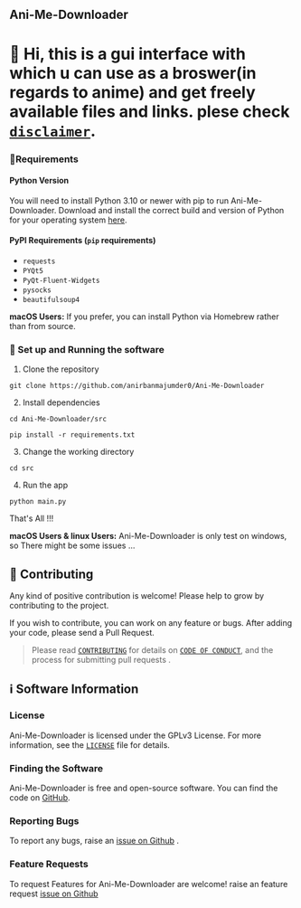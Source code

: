 ## Ani-Me-Downloader

# 👋 Hi, this is a gui interface with which u can use as a broswer(in regards to anime) and get freely available files and links. plese check [`disclaimer`](disclaimer.md).

### 📝Requirements

#### Python Version

You will need to install Python 3.10 or newer with pip to run Ani-Me-Downloader. Download and install the correct
build and version of Python for your operating system [here](https://python.org/downloads).


#### PyPI Requirements (`pip` requirements)

* `requests`
* `PYQt5`
* `PyQt-Fluent-Widgets`
* `pysocks`
* `beautifulsoup4`

**macOS Users:** If you prefer, you can install Python via Homebrew rather than from source.

### 📜 Set up and Running the software

1. Clone the repository

```
git clone https://github.com/anirbanmajumder0/Ani-Me-Downloader
```

2. Install dependencies

```
cd Ani-Me-Downloader/src
```
```
pip install -r requirements.txt
```

3. Change the working directory

```
cd src
```

4. Run the app

```
python main.py
```

That's All !!!

**macOS Users & linux Users:** Ani-Me-Downloader is only test on windows, so There might be some issues ...


## 🤝 Contributing

Any kind of positive contribution is welcome! Please help to grow by contributing to the project.

If you wish to contribute, you can work on any feature or bugs. After adding your code, please send a Pull Request.

> Please read [`CONTRIBUTING`](CONTRIBUTING.md) for details on [`CODE OF CONDUCT`](CODE_OF_CONDUCT.md), and the process for submitting pull requests .


## ℹ️ Software Information

### License

Ani-Me-Downloader is licensed under the GPLv3 License. For more information, see the [`LICENSE`](LICENSE) file for details.

### Finding the Software

Ani-Me-Downloader is free and open-source software. You can find the code on
[GitHub](https://github.com/anirbanmajumder0/Ani-Me-Downloader).

### Reporting Bugs

To report any bugs, raise an [issue on Github](https://github.com/anirbanmajumder0/Ani-Me-Downloader/issues/new?assignees=anirbanmajumder0&labels=&template=bug_report.md) .

### Feature Requests

To request Features for Ani-Me-Downloader are welcome! raise an feature request [issue on Github](https://github.com/anirbanmajumder0/Ani-Me-Downloader/issues/new?assignees=anirbanmajumder0&labels=&template=feature_request.md)
